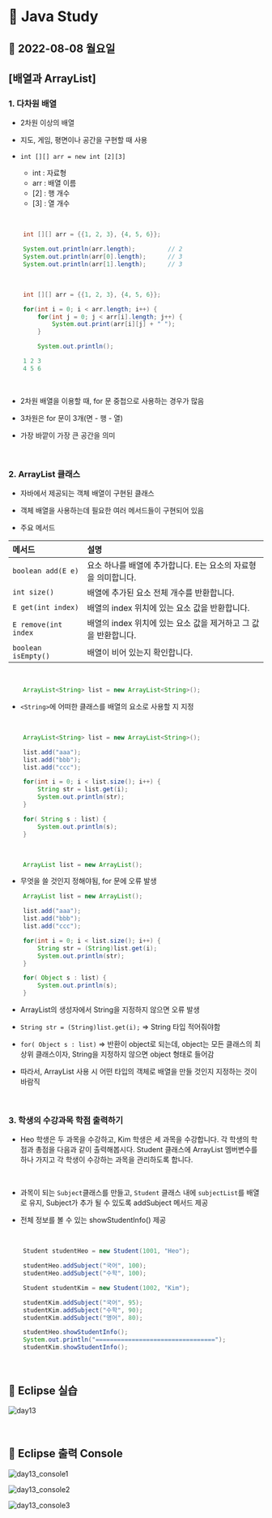 # 📌 Java Study

## 🔸 2022-08-08 월요일

## [배열과 ArrayList]

### 1. 다차원 배열

- 2차원 이상의 배열

- 지도, 게임, 평면이나 공간을 구현할 때 사용

- `int [][] arr = new int [2][3]`

  - int : 자료형
  - arr : 배열 이름
  - [2] : 행 개수
  - [3] : 열 개수

<br>

```java
    int [][] arr = {{1, 2, 3}, {4, 5, 6}};

	System.out.println(arr.length);		    // 2
	System.out.println(arr[0].length);      // 3
	System.out.println(arr[1].length);      // 3
```

<br>

```java
    int [][] arr = {{1, 2, 3}, {4, 5, 6}};

	for(int i = 0; i < arr.length; i++) {
		for(int j = 0; j < arr[i].length; j++) {
			System.out.print(arr[i][j] + " ");
		}

		System.out.println();
```

```java
    1 2 3
    4 5 6
```

<br>

- 2차원 배열을 이용할 때, for 문 중첩으로 사용하는 경우가 많음

- 3차원은 for 문이 3개(면 - 행 - 열)

- 가장 바깥이 가장 큰 공간을 의미

<br>

### 2. ArrayList 클래스

- 자바에서 제공되는 객체 배열이 구현된 클래스

- 객체 배열을 사용하는데 필요한 여러 메서드들이 구현되어 있음

- 주요 메서드

| 메서드               | 설명                                                            |
| :------------------- | :-------------------------------------------------------------- |
| `boolean add(E e)`   | 요소 하나를 배열에 추가합니다. E는 요소의 자료형을 의미합니다.  |
| `int size()`         | 배열에 추가된 요소 전체 개수를 반환합니다.                      |
| `E get(int index)`   | 배열의 index 위치에 있는 요소 값을 반환합니다.                  |
| `E remove(int index` | 배열의 index 위치에 있는 요소 값을 제거하고 그 값을 반환합니다. |
| `boolean isEmpty()`  | 배열이 비어 있는지 확인합니다.                                  |

<br>

```java
    ArrayList<String> list = new ArrayList<String>();
```

- `<String>`에 어떠한 클래스를 배열의 요소로 사용할 지 지정

<br>

```java
    ArrayList<String> list = new ArrayList<String>();

    list.add("aaa");
	list.add("bbb");
	list.add("ccc");

	for(int i = 0; i < list.size(); i++) {
		String str = list.get(i);
		System.out.println(str);
	}

	for( String s : list) {
		System.out.println(s);
	}
```

<br>

```java
    ArrayList list = new ArrayList();
```

- 무엇을 쓸 것인지 정해야됨, for 문에 오류 발생

```java
    ArrayList list = new ArrayList();

    list.add("aaa");
	list.add("bbb");
	list.add("ccc");

	for(int i = 0; i < list.size(); i++) {
		String str = (String)list.get(i);
		System.out.println(str);
	}

	for( Object s : list) {
		System.out.println(s);
	}
```

- ArrayList의 생성자에서 String을 지정하지 않으면 오류 발생

- `String str = (String)list.get(i);` => String 타입 적어줘야함

- `for( Object s : list)` => 반환이 object로 되는데, object는 모든 클래스의 최상위 클래스이자, String을 지정하지 않으면 object 형태로 들어감

- 따라서, ArrayList 사용 시 어떤 타입의 객체로 배열을 만들 것인지 지정하는 것이 바람직

<br>

### 3. 학생의 수강과목 학점 출력하기

- Heo 학생은 두 과목을 수강하고, Kim 학생은 세 과목을 수강합니다. 각 학생의 학점과 총점을 다음과 같이 출력해봅시다. Student 클래스에 ArrayList 멤버변수를 하나 가지고 각 학생이 수강하는 과목을 관리하도록 합니다.

<br>

- 과목이 되는 `Subject`클래스를 만들고, `Student` 클래스 내에 `subjectList`를 배열로 유지, Subject가 추가 될 수 있도록 addSubject 메서드 제공

- 전체 정보를 볼 수 있는 showStudentInfo() 제공

<br>

```java
	Student studentHeo = new Student(1001, "Heo");

	studentHeo.addSubject("국어", 100);
	studentHeo.addSubject("수학", 100);

	Student studentKim = new Student(1002, "Kim");

	studentKim.addSubject("국어", 95);
	studentKim.addSubject("수학", 90);
	studentKim.addSubject("영어", 80);

	studentHeo.showStudentInfo();
	System.out.println("=================================");
	studentKim.showStudentInfo();
```

<br>

## 🔖 Eclipse 실습

![day13](https://user-images.githubusercontent.com/79084294/183613243-d2a14a90-390e-4db9-bb48-4f500f0232f3.png)

<br>

## 🔖 Eclipse 출력 Console

![day13_console1](https://user-images.githubusercontent.com/79084294/183613259-25d24557-0298-4df7-a600-738618bafd8e.png)

![day13_console2](https://user-images.githubusercontent.com/79084294/183613297-03259e22-7a66-4385-80e0-fa064513d6e6.png)

![day13_console3](https://user-images.githubusercontent.com/79084294/183613303-48e5a647-e8b0-4f76-9983-4ed4903c0935.png)

